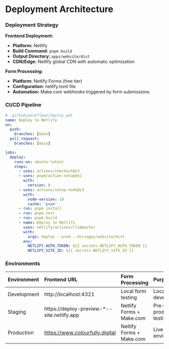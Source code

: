 # Deployment Architecture

### Deployment Strategy

**Frontend Deployment:**

- **Platform:** Netlify
- **Build Command:** `pnpm build`
- **Output Directory:** `apps/website/dist`
- **CDN/Edge:** Netlify global CDN with automatic optimization

**Form Processing:**

- **Platform:** Netlify Forms (free tier)
- **Configuration:** netlify.toml file
- **Automation:** Make.com webhooks triggered by form submissions

### CI/CD Pipeline

```yaml
# .github/workflows/deploy.yml
name: Deploy to Netlify
on:
  push:
    branches: [main]
  pull_request:
    branches: [main]

jobs:
  deploy:
    runs-on: ubuntu-latest
    steps:
      - uses: actions/checkout@v3
      - uses: pnpm/action-setup@v2
        with:
          version: 8
      - uses: actions/setup-node@v3
        with:
          node-version: 18
          cache: 'pnpm'
      - run: pnpm install
      - run: pnpm test
      - run: pnpm build
      - name: Deploy to Netlify
        uses: netlify/actions/cli@master
        with:
          args: deploy --prod --dir=apps/website/dist
        env:
          NETLIFY_AUTH_TOKEN: ${{ secrets.NETLIFY_AUTH_TOKEN }}
          NETLIFY_SITE_ID: ${{ secrets.NETLIFY_SITE_ID }}
```

### Environments

| Environment | Frontend URL       | Form Processing    | Purpose                |
| :---------- | :----------------- | :----------------- | :--------------------- |
| Development | http://localhost:4321 | Local form testing | Local development      |
| Staging     | https://deploy-preview-*--site.netlify.app | Netlify Forms + Make.com | Pre-production testing |
| Production  | https://www.colourfully.digital | Netlify Forms + Make.com | Live environment       |
